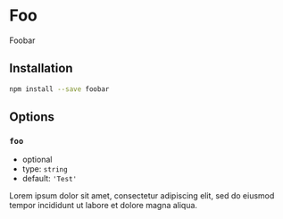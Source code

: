 # Foo

Foobar

## Installation

```sh
npm install --save foobar
```

## Options

### `foo`

- optional
- type: `string`
- default: `'Test'`

Lorem ipsum dolor sit amet, consectetur adipiscing elit, sed do eiusmod tempor incididunt ut labore et dolore magna aliqua.
